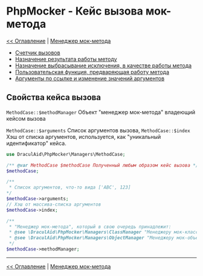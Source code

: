 # PhpMocker - Кейс вызова мок-метода
[<< Оглавление](../README.md) | [Менеджер мок-метода](../manager-method/README.md)

* [Счетчик вызовов](counter.md)
* [Назначение результата работы методу](return.md)
* [Назначение выбрасывание исключения, в качестве работы метода](exception.md)
* [Пользовательская функция, предваряющая работу метода](user-function.md)
* [Аргументы по ссылке и изменение значений аргументов](arguments.md)

## Свойства кейса вызова

`MethodCase::$methodManager` Объект "менеджер мок-метода" владеющий кейсом вызова

`MethodCase::$arguments` Список аргументов вызова, `MethodCase::$index` Хэш от списка аргументов, используется, как 
"уникальный идентификатор" кейса.

```php
use DraculAid\PhpMocker\Managers\MethodCase;

/** @var MethodCase $methodCase Полученный любым образом кейс вызова */
$methodCase;

/**
 * Список аргументов, что-то вида ['ABC', 123] 
*/
$methodCase->arguments;
// Хэш от массива-списка аргументов
$methodCase->index;

/**
 * "Менеджер мок-метода", который в свою очередь принадлежит:
 * @see \DraculAid\PhpMocker\Managers\ClassManager "Менеджеру мок-класса"
 * @see \DraculAid\PhpMocker\Managers\ObjectManager "Менеджеру мок-объекта"
 */
$methodCase->methodManager;
```

---

[<< Оглавление](../README.md) | [Менеджер мок-метода](../manager-method/README.md)
